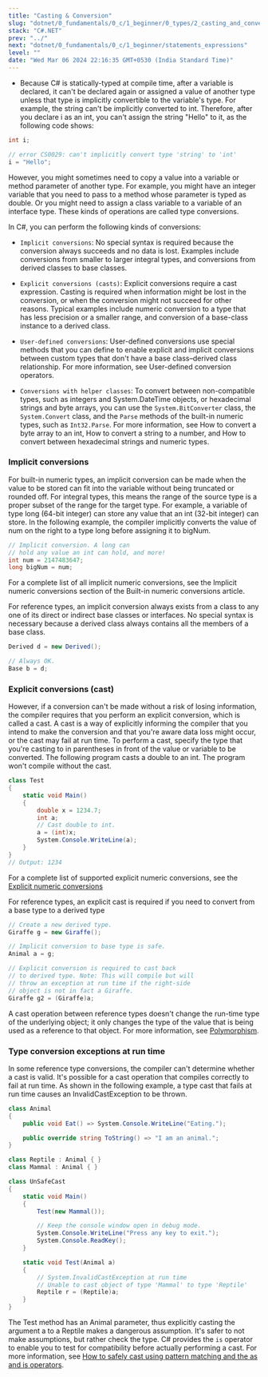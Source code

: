 ```yaml
---
title: "Casting & Conversion"
slug: "dotnet/0_fundamentals/0_c/1_beginner/0_types/2_casting_and_conversion"
stack: "C#.NET"
prev: "../"
next: "dotnet/0_fundamentals/0_c/1_beginner/statements_expressions"
level: ""
date: "Wed Mar 06 2024 22:16:35 GMT+0530 (India Standard Time)"
---
```


- Because C# is statically-typed at compile time, after a variable is declared, it can't be declared again or assigned a value of another type unless that type is implicitly convertible to the variable's type. For example, the string can't be implicitly converted to int.
Therefore, after you declare i as an int, you can't assign the string "Hello" to it, as the following code shows:

```csharp
int i;

// error CS0029: can't implicitly convert type 'string' to 'int'
i = "Hello";
```

However, you might sometimes need to copy a value into a variable or method parameter of another type. For example, you might have an integer variable that you need to pass to a method whose parameter is typed as double. Or you might need to assign a class variable to a variable of an interface type. These kinds of operations are called type conversions. 

In C#, you can perform the following kinds of conversions:

- `Implicit conversions`: No special syntax is required because the conversion always succeeds and no data is lost. Examples include conversions from smaller to larger integral types, and conversions from derived classes to base classes.

- `Explicit conversions (casts)`: Explicit conversions require a cast expression. Casting is required when information might be lost in the conversion, or when the conversion might not succeed for other reasons. Typical examples include numeric conversion to a type that has less precision or a smaller range, and conversion of a base-class instance to a derived class.

- `User-defined conversions`: User-defined conversions use special methods that you can define to enable explicit and implicit conversions between custom types that don't have a base class–derived class relationship. For more information, see User-defined conversion operators.

- `Conversions with helper classes`: To convert between non-compatible types, such as integers and System.DateTime objects, or hexadecimal strings and byte arrays, you can use the `System.BitConverter` class, the `System.Convert` class, and the `Parse` methods of the built-in numeric types, such as `Int32.Parse`. For more information, see How to convert a byte array to an int, How to convert a string to a number, and How to convert between hexadecimal strings and numeric types.

### Implicit conversions
For built-in numeric types, an implicit conversion can be made when the value to be stored can fit into the variable without being truncated or rounded off. 
For integral types, this means the range of the source type is a proper subset of the range for the target type. For example, a variable of type long (64-bit integer) can store any value that an int (32-bit integer) can store. In the following example, the compiler implicitly converts the value of num on the right to a type long before assigning it to bigNum.

```csharp
// Implicit conversion. A long can
// hold any value an int can hold, and more!
int num = 2147483647;
long bigNum = num;
```

For a complete list of all implicit numeric conversions, see the Implicit numeric conversions section of the Built-in numeric conversions article.

For reference types, an implicit conversion always exists from a class to any one of its direct or indirect base classes or interfaces. No special syntax is necessary because a derived class always contains all the members of a base class.

```csharp
Derived d = new Derived();

// Always OK.
Base b = d;
```

### Explicit conversions (cast)

However, if a conversion can't be made without a risk of losing information, the compiler requires that you perform an explicit conversion, which is called a cast. A cast is a way of explicitly informing the compiler that you intend to make the conversion and that you're aware data loss might occur, or the cast may fail at run time. To perform a cast, specify the type that you're casting to in parentheses in front of the value or variable to be converted. The following program casts a double to an int. The program won't compile without the cast.

```csharp
class Test
{
    static void Main()
    {
        double x = 1234.7;
        int a;
        // Cast double to int.
        a = (int)x;
        System.Console.WriteLine(a);
    }
}
// Output: 1234
```

For a complete list of supported explicit numeric conversions, see the [Explicit numeric conversions](https://learn.microsoft.com/en-us/dotnet/csharp/language-reference/builtin-types/numeric-conversions#explicit-numeric-conversions) 

For reference types, an explicit cast is required if you need to convert from a base type to a derived type

```csharp
// Create a new derived type.
Giraffe g = new Giraffe();

// Implicit conversion to base type is safe.
Animal a = g;

// Explicit conversion is required to cast back
// to derived type. Note: This will compile but will
// throw an exception at run time if the right-side
// object is not in fact a Giraffe.
Giraffe g2 = (Giraffe)a;
```

A cast operation between reference types doesn't change the run-time type of the underlying object; it only changes the type of the value that is being used as a reference to that object. For more information, see [Polymorphism](https://learn.microsoft.com/en-us/dotnet/csharp/fundamentals/object-oriented/polymorphism).

### Type conversion exceptions at run time

In some reference type conversions, the compiler can't determine whether a cast is valid. It's possible for a cast operation that compiles correctly to fail at run time. As shown in the following example, a type cast that fails at run time causes an InvalidCastException to be thrown.

```csharp
class Animal
{
    public void Eat() => System.Console.WriteLine("Eating.");

    public override string ToString() => "I am an animal.";
}

class Reptile : Animal { }
class Mammal : Animal { }

class UnSafeCast
{
    static void Main()
    {
        Test(new Mammal());

        // Keep the console window open in debug mode.
        System.Console.WriteLine("Press any key to exit.");
        System.Console.ReadKey();
    }

    static void Test(Animal a)
    {
        // System.InvalidCastException at run time
        // Unable to cast object of type 'Mammal' to type 'Reptile'
        Reptile r = (Reptile)a;
    }
}
```

The Test method has an Animal parameter, thus explicitly casting the argument a to a Reptile makes a dangerous assumption. It's safer to not make assumptions, but rather check the type. C# provides the `is` operator to enable you to test for compatibility before actually performing a cast. For more information, see [How to safely cast using pattern matching and the as and is operators](https://learn.microsoft.com/en-us/dotnet/csharp/fundamentals/tutorials/safely-cast-using-pattern-matching-is-and-as-operators).